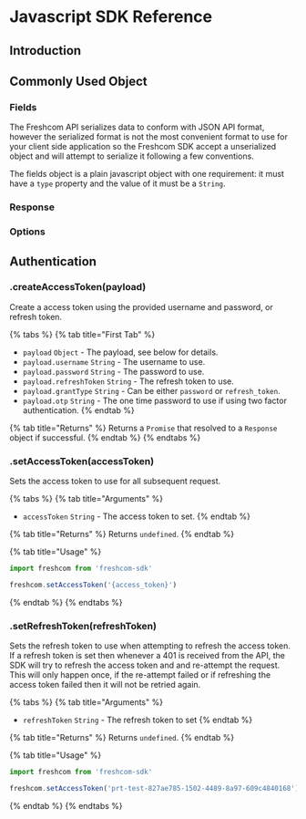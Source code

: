 # Javascript SDK Reference

## Introduction

## Commonly Used Object

### Fields

The Freshcom API serializes data to conform with JSON API format, however the serialized format is not the most convenient format to use for your client side application so the Freshcom SDK accept a unserialized object and will attempt to serialize it following a few conventions. 

The fields object is a plain javascript object with one requirement: it must have a `type` property and the value of it must be a `String`. 

### Response

### Options

## Authentication

### .createAccessToken\(payload\)

Create a access token using the provided username and password, or refresh token.

{% tabs %}
{% tab title="First Tab" %}
* `payload` `Object` - The payload, see below for details.
* `payload.username` `String` - The username to use.
* `payload.password` `String` - The password to use.
* `payload.refreshToken` `String` - The refresh token to use.
* `payload.grantType` `String` - Can be either `password` or `refresh_token`.
* `payload.otp` `String` - The one time password to use if using two factor authentication.
{% endtab %}

{% tab title="Returns" %}
Returns a `Promise` that resolved to a `Response` object if successful.
{% endtab %}
{% endtabs %}

### .setAccessToken\(accessToken\)

Sets the access token to use for all subsequent request.

{% tabs %}
{% tab title="Arguments" %}
* `accessToken` `String` - The access token to set.
{% endtab %}

{% tab title="Returns" %}
Returns `undefined`.
{% endtab %}

{% tab title="Usage" %}
```javascript
import freshcom from 'freshcom-sdk'

freshcom.setAccessToken('{access_token}')
```
{% endtab %}
{% endtabs %}

### .setRefreshToken\(refreshToken\)

Sets the refresh token to use when attempting to refresh the access token. If a refresh token is set then whenever a 401 is received from the API, the SDK will try to refresh the access token and and re-attempt the request. This will only happen once, if the re-attempt failed or if refreshing the access token failed then it will not be retried again.

{% tabs %}
{% tab title="Arguments" %}
* `refreshToken` `String` - The refresh token to set
{% endtab %}

{% tab title="Returns" %}
Returns `undefined`.
{% endtab %}

{% tab title="Usage" %}
```javascript
import freshcom from 'freshcom-sdk'

freshcom.setAccessToken('prt-test-827ae785-1502-4489-8a97-609c4840168')
```
{% endtab %}
{% endtabs %}



